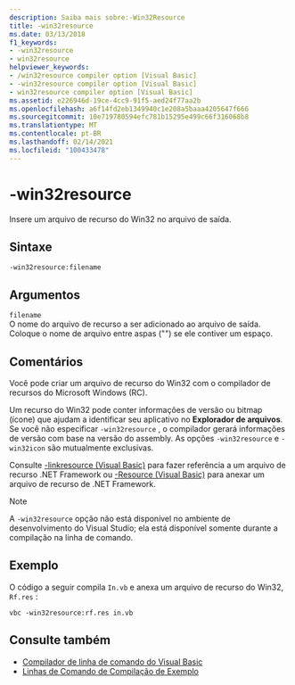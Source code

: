 ```yaml
---
description: Saiba mais sobre:-Win32Resource
title: -win32resource
ms.date: 03/13/2018
f1_keywords:
- -win32resource
- win32resource
helpviewer_keywords:
- /win32resource compiler option [Visual Basic]
- -win32resource compiler option [Visual Basic]
- win32resource compiler option [Visual Basic]
ms.assetid: e226946d-19ce-4cc9-91f5-aed24f77aa2b
ms.openlocfilehash: a6f14fd2eb1349940c1e208a5baaa4205647f666
ms.sourcegitcommit: 10e719780594efc781b15295e499c66f316068b8
ms.translationtype: MT
ms.contentlocale: pt-BR
ms.lasthandoff: 02/14/2021
ms.locfileid: "100433478"
---
```

# <a name="-win32resource"></a>-win32resource

Insere um arquivo de recurso do Win32 no arquivo de saída.  
  
## <a name="syntax"></a>Sintaxe  
  
```console  
-win32resource:filename  
```  
  
## <a name="arguments"></a>Argumentos  

 `filename`  
 O nome do arquivo de recurso a ser adicionado ao arquivo de saída. Coloque o nome de arquivo entre aspas ("") se ele contiver um espaço.  
  
## <a name="remarks"></a>Comentários  

 Você pode criar um arquivo de recurso do Win32 com o compilador de recursos do Microsoft Windows (RC).  
  
 Um recurso do Win32 pode conter informações de versão ou bitmap (ícone) que ajudam a identificar seu aplicativo no **Explorador de arquivos**. Se você não especificar `-win32resource` , o compilador gerará informações de versão com base na versão do assembly. As opções `-win32resource` e `-win32icon` são mutualmente exclusivas.  
  
 Consulte [-linkresource (Visual Basic)](linkresource.md) para fazer referência a um arquivo de recurso .NET Framework ou [-Resource (Visual Basic)](resource.md) para anexar um arquivo de recurso de .NET Framework.  
  
> [!NOTE]
> A `-win32resource` opção não está disponível no ambiente de desenvolvimento do Visual Studio; ela está disponível somente durante a compilação na linha de comando.  
  
## <a name="example"></a>Exemplo  

 O código a seguir compila `In.vb` e anexa um arquivo de recurso do Win32, `Rf.res` :  
  
```console  
vbc -win32resource:rf.res in.vb  
```  
  
## <a name="see-also"></a>Consulte também

- [Compilador de linha de comando do Visual Basic](index.md)
- [Linhas de Comando de Compilação de Exemplo](sample-compilation-command-lines.md)
